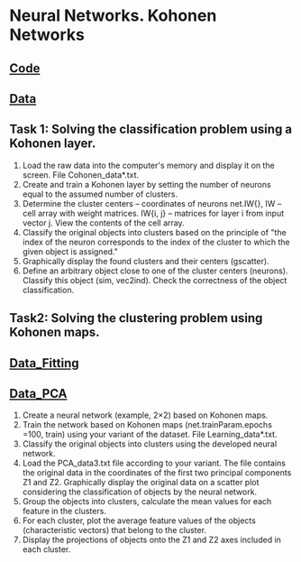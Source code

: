 # Neural Networks. Kohonen Networks

## [**Code**](/Lab6/Lab6.ipynb)

## [**Data**](/Lab6/Cohonen_data3.txt)

## Task 1: Solving the classification problem using a Kohonen layer.

1. Load the raw data into the computer's memory and display it on the screen. File Cohonen_data*.txt.
2. Create and train a Kohonen layer by setting the number of neurons equal to the assumed number of clusters.
3. Determine the cluster centers – coordinates of neurons net.IW{}, IW – cell array with weight matrices. IW{i, j} – matrices for layer i from input vector j. View the contents of the cell array.
4. Classify the original objects into clusters based on the principle of "the index of the neuron corresponds to the index of the cluster to which the given object is assigned."
5. Graphically display the found clusters and their centers (gscatter).
6. Define an arbitrary object close to one of the cluster centers (neurons). Classify this object (sim, vec2ind). Check the correctness of the object classification.

## Task2: Solving the clustering problem using Kohonen maps.

## [**Data_Fitting**](/Lab6/Learning_data3.txt)
## [**Data_PCA**](/Lab6/PCA_data3.txt)

1. Create a neural network (example, 2×2) based on Kohonen maps.
2. Train the network based on Kohonen maps (net.trainParam.epochs
=100, train) using your variant of the dataset. File Learning_data*.txt.
3. Classify the original objects into clusters using the developed neural network.
4. Load the PCA_data3.txt file according to your variant. The file contains the original data in the coordinates of the first two principal components Z1 and Z2. Graphically display the original data on a scatter plot considering the classification of objects by the neural network.
5. Group the objects into clusters, calculate the mean values for each feature in the clusters.
6. For each cluster, plot the average feature values of the objects (characteristic vectors) that belong to the cluster.
7. Display the projections of objects onto the Z1 and Z2 axes included in each cluster.

